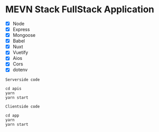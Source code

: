 # MEVN Stack FullStack Application


- [x] Node 
- [x] Express 
- [x] Mongoose
- [x] Babel
- [x] Nuxt
- [x] Vuetify
- [x] Aios
- [x] Cors
- [x] dotenv  

`Serverside code`

```
cd apis
yarn 
yarn start
```
`Clientside code`
```
cd app
yarn 
yarn start
```